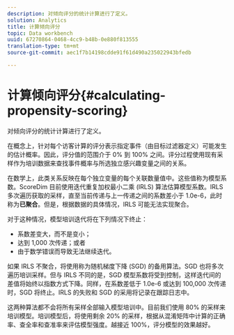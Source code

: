 ```yaml
---
description: 对倾向评分的统计计算进行了定义。
solution: Analytics
title: 计算倾向评分
topic: Data workbench
uuid: 67270864-0468-4cc9-b48b-0e880f813555
translation-type: tm+mt
source-git-commit: aec1f7b14198cdde91f61d490a235022943bfedb

---
```



# 计算倾向评分{#calculating-propensity-scoring}

对倾向评分的统计计算进行了定义。

在概念上，针对每个访客计算的评分表示指定事件（由目标过滤器定义）可能发生的估计概率。因此，评分值的范围介于 0% 到 100% 之间。评分过程使用现有采样作为培训数据来查找事件概率与所选独立感兴趣变量之间的关系。

在数学上，此类关系反映在每个独立变量的每个关联数量值中。这些值称为模型系数。ScoreDim 目前使用迭代重复加权最小二乘 (IRLS) 算法估算模型系数。IRLS 多次遍历获取的采样，直至当前传递与上一传递之间的系数差小于 1.0e-6，此时称为&#x200B;**已聚合**。但是，根据数据的具体情况，IRLS 可能无法实现聚合。

对于这种情况，模型培训迭代将在下列情况下终止：

* 系数差变大，而不是变小；
* 达到 1,000 次传递；或者
* 由于数学错误而导致无法继续迭代。

如果 IRLS 不聚合，将使用称为随机梯度下降 (SGD) 的备用算法。SGD 也将多次遍历培训采样。但与 IRLS 不同的是，SGD 模型系数将受到控制，这样迭代间的差值将始终以指数方式下降。同样，在系数差低于 1.0e-6 或达到 100,000 次传递时，SGD 将终止。IRLS 的失败和 SGD 的采用将记录在跟踪日志中。

这两种算法都不会将所有采样全部输入模型培训中。目前我们使用 80% 的采样来培训模型。培训模型后，将使用剩余 20% 的采样，根据从混淆矩阵中计算的正确率、查全率和查准率来评估模型强度。越接近 100%，评分模型的效果越好。
